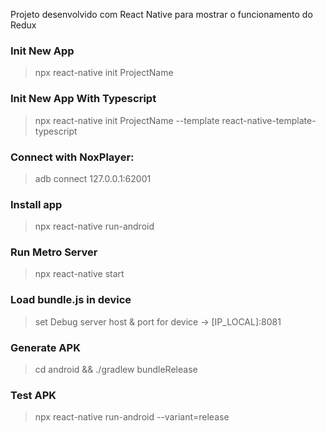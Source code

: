 Projeto desenvolvido com React Native para mostrar o funcionamento do Redux

### Init New App

> npx react-native init ProjectName

### Init New App With Typescript

> npx react-native init ProjectName --template react-native-template-typescript

### Connect with NoxPlayer:

> adb connect 127.0.0.1:62001

### Install app

> npx react-native run-android

### Run Metro Server

> npx react-native start

### Load bundle.js in device

> set Debug server host & port for device -> [IP_LOCAL]:8081

### Generate APK

> cd android && ./gradlew bundleRelease

### Test APK

> npx react-native run-android --variant=release

